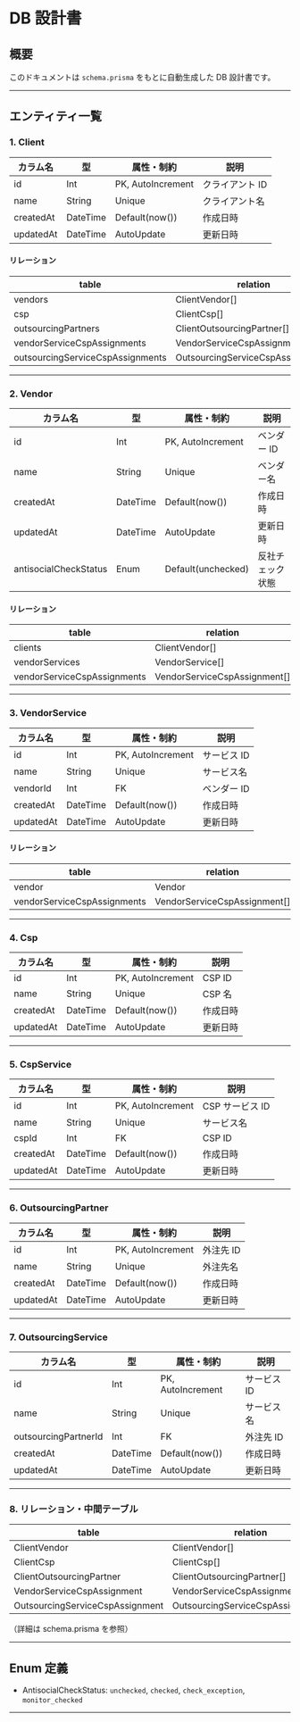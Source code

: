 # DB 設計書

## 概要

このドキュメントは `schema.prisma` をもとに自動生成した DB 設計書です。

---

## エンティティ一覧

### 1. Client

| カラム名  | 型       | 属性・制約        | 説明            |
| --------- | -------- | ----------------- | --------------- |
| id        | Int      | PK, AutoIncrement | クライアント ID |
| name      | String   | Unique            | クライアント名  |
| createdAt | DateTime | Default(now())    | 作成日時        |
| updatedAt | DateTime | AutoUpdate        | 更新日時        |

#### リレーション

| table                            | relation                          |
| -------------------------------- | --------------------------------- |
| vendors                          | ClientVendor[]                    |
| csp                              | ClientCsp[]                       |
| outsourcingPartners              | ClientOutsourcingPartner[]        |
| vendorServiceCspAssignments      | VendorServiceCspAssignment[]      |
| outsourcingServiceCspAssignments | OutsourcingServiceCspAssignment[] |

---

### 2. Vendor

| カラム名              | 型       | 属性・制約         | 説明             |
| --------------------- | -------- | ------------------ | ---------------- |
| id                    | Int      | PK, AutoIncrement  | ベンダー ID      |
| name                  | String   | Unique             | ベンダー名       |
| createdAt             | DateTime | Default(now())     | 作成日時         |
| updatedAt             | DateTime | AutoUpdate         | 更新日時         |
| antisocialCheckStatus | Enum     | Default(unchecked) | 反社チェック状態 |

#### リレーション

| table                       | relation                     |
| --------------------------- | ---------------------------- |
| clients                     | ClientVendor[]               |
| vendorServices              | VendorService[]              |
| vendorServiceCspAssignments | VendorServiceCspAssignment[] |

---

### 3. VendorService

| カラム名  | 型       | 属性・制約        | 説明        |
| --------- | -------- | ----------------- | ----------- |
| id        | Int      | PK, AutoIncrement | サービス ID |
| name      | String   | Unique            | サービス名  |
| vendorId  | Int      | FK                | ベンダー ID |
| createdAt | DateTime | Default(now())    | 作成日時    |
| updatedAt | DateTime | AutoUpdate        | 更新日時    |

#### リレーション

| table                       | relation                     |
| --------------------------- | ---------------------------- |
| vendor                      | Vendor                       |
| vendorServiceCspAssignments | VendorServiceCspAssignment[] |

---

### 4. Csp

| カラム名  | 型       | 属性・制約        | 説明     |
| --------- | -------- | ----------------- | -------- |
| id        | Int      | PK, AutoIncrement | CSP ID   |
| name      | String   | Unique            | CSP 名   |
| createdAt | DateTime | Default(now())    | 作成日時 |
| updatedAt | DateTime | AutoUpdate        | 更新日時 |

---

### 5. CspService

| カラム名  | 型       | 属性・制約        | 説明            |
| --------- | -------- | ----------------- | --------------- |
| id        | Int      | PK, AutoIncrement | CSP サービス ID |
| name      | String   | Unique            | サービス名      |
| cspId     | Int      | FK                | CSP ID          |
| createdAt | DateTime | Default(now())    | 作成日時        |
| updatedAt | DateTime | AutoUpdate        | 更新日時        |

---

### 6. OutsourcingPartner

| カラム名  | 型       | 属性・制約        | 説明      |
| --------- | -------- | ----------------- | --------- |
| id        | Int      | PK, AutoIncrement | 外注先 ID |
| name      | String   | Unique            | 外注先名  |
| createdAt | DateTime | Default(now())    | 作成日時  |
| updatedAt | DateTime | AutoUpdate        | 更新日時  |

---

### 7. OutsourcingService

| カラム名             | 型       | 属性・制約        | 説明        |
| -------------------- | -------- | ----------------- | ----------- |
| id                   | Int      | PK, AutoIncrement | サービス ID |
| name                 | String   | Unique            | サービス名  |
| outsourcingPartnerId | Int      | FK                | 外注先 ID   |
| createdAt            | DateTime | Default(now())    | 作成日時    |
| updatedAt            | DateTime | AutoUpdate        | 更新日時    |

---

### 8. リレーション・中間テーブル

| table                           | relation                          |
| ------------------------------- | --------------------------------- |
| ClientVendor                    | ClientVendor[]                    |
| ClientCsp                       | ClientCsp[]                       |
| ClientOutsourcingPartner        | ClientOutsourcingPartner[]        |
| VendorServiceCspAssignment      | VendorServiceCspAssignment[]      |
| OutsourcingServiceCspAssignment | OutsourcingServiceCspAssignment[] |

（詳細は schema.prisma を参照）

---

## Enum 定義

- AntisocialCheckStatus: `unchecked`, `checked`, `check_exception`, `monitor_checked`

---
